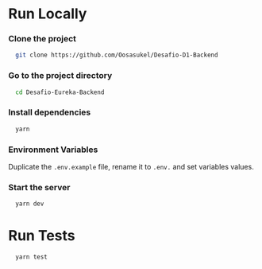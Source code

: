 # Run Locally

### Clone the project

```bash
  git clone https://github.com/Oosasukel/Desafio-D1-Backend
```

### Go to the project directory

```bash
  cd Desafio-Eureka-Backend
```

### Install dependencies

```bash
  yarn
```

### Environment Variables

Duplicate the `.env.example` file, rename it to `.env.` and set variables values.

### Start the server

```bash
  yarn dev
```

# Run Tests

```bash
  yarn test
```
